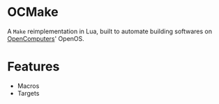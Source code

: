 # OCMake
A `Make` reimplementation in Lua, built to automate building softwares on [OpenComputers](https://www.curseforge.com/minecraft/mc-mods/opencomputers)' OpenOS.

# Features
- Macros
- Targets
